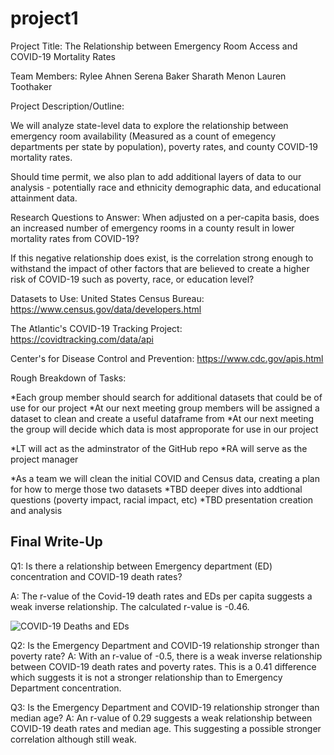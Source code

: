 # project1
Project Title: 
The Relationship between Emergency Room Access and COVID-19 Mortality Rates

Team Members:
Rylee Ahnen
Serena Baker
Sharath Menon
Lauren Toothaker

Project Description/Outline:

We will analyze state-level data to explore the relationship between emergency room availability (Measured as a count of emegency departments per state by population), poverty rates, and county COVID-19 mortality rates.

Should time permit, we also plan to add additional layers of data to our analysis - potentially race and ethnicity demographic data, and educational attainment data.

Research Questions to Answer:
When adjusted on a per-capita basis, does an increased number of emergency rooms in a county result in lower mortality rates from COVID-19?

If this negative relationship does exist, is the correlation strong enough to withstand the impact of other factors that are believed to create a higher risk of COVID-19 such as poverty, race, or education level?

Datasets to Use:
United States Census Bureau: https://www.census.gov/data/developers.html

The Atlantic's COVID-19 Tracking Project: https://covidtracking.com/data/api

Center's for Disease Control and Prevention: https://www.cdc.gov/apis.html

Rough Breakdown of Tasks:

*Each group member should search for additional datasets that could be of use for our project
*At our next meeting group members will be assigned a dataset to clean and create a useful dataframe from
*At our next meeting the group will decide which data is most approporate for use in our project

*LT will act as the adminstrator of the GitHub repo
*RA will serve as the project manager

*As a team we will clean the initial COVID and Census data, creating a plan for how to merge those two datasets
*TBD deeper dives into addtional questions (poverty impact, racial impact, etc)
*TBD presentation creation and analysis


## Final Write-Up
Q1: Is there a relationship between Emergency department (ED) concentration and COVID-19 death rates?

A: The r-value of the Covid-19 death rates and EDs per capita suggests a weak inverse relationship. The calculated r-value is -0.46.

![COVID-19 Deaths and EDs](http://localhost:8888/view/data_analysis/COVID-19%20Death%20Rate%20and%20Emergency%20Departments%20Per%20Capita.png)



Q2: Is the Emergency Department and COVID-19 relationship stronger than poverty rate?
A: With an r-value of -0.5, there is a weak inverse relationship between COVID-19 death rates and poverty rates. This is a 0.41 difference which suggests it is not a stronger relationship than to Emergency Department concentration.

Q3: Is the Emergency Department and COVID-19 relationship stronger than median age?
A: An r-value of 0.29 suggests a weak relationship between COVID-19 death rates and median age. This suggesting a possible stronger correlation although still weak.



